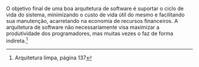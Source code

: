 O objetivo final de uma boa arquitetura de software é suportar o ciclo de vida do sistema, minimizando o custo de vida útil do mesmo e facilitando sua manutenção, acarretando na economia de recursos financeiros. A arquitetura de software não necessariamente visa maximizar a produtividade dos programadores, mas muitas vezes o faz de forma indireta.[^1]  

[^1]: Arquitetura limpa, página 137

